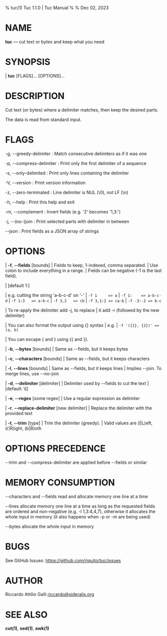 % tuc(1) Tuc 1.1.0 | Tuc Manual
%
% Dec 02, 2023

NAME
====

**tuc** — cut text or bytes and keep what you need

SYNOPSIS
========

| **tuc** \[FLAGS]... \[OPTIONS]...

DESCRIPTION
===========

Cut text (or bytes) where a delimiter matches, then keep the desired parts.  

The data is read from standard input.

FLAGS
=====

-g, \--greedy-delimiter
:   Match consecutive delimiters as if it was one

-p, \--compress-delimiter
:   Print only the first delimiter of a sequence

-s, \--only-delimited
:   Print only lines containing the delimiter

-V, \--version
:   Print version information

-z, \--zero-terminated
:   Line delimiter is NUL (\0), not LF (\\n)

-h, \--help
:   Print this help and exit

-m, \--complement
:   Invert fields (e.g. \'2\' becomes \'1,3:\')

-j, \--(no-)join
:   Print selected parts with delimiter in between

\--json
:   Print fields as a JSON array of strings

OPTIONS
=======

| **-f**, **\--fields** [bounds]
|        Fields to keep, 1-indexed, comma separated.
|        Use colon to include everything in a range.
|        Fields can be negative (-1 is the last field).

|        [default 1:]

|        e.g. cutting the string \'a-b-c-d\' on \'-\'
|          `-f 1     => a`
|          `-f 1:    => a-b-c-d`
|          `-f 1:3   => a-b-c`
|          `-f 3,2   => cb`
|          `-f 3,1:2 => ca-b`
|          `-f -3:-2 => b-c`

|        To re-apply the delimiter add -j, to replace
|        it add -r (followed by the new delimiter)

|        You can also format the output using {} syntax
|        e.g.
|          `-f '({1}, {2})' => (a, b)`

|        You can escape { and } using {{ and }}.

| **-b**, **\--bytes** [bounds]
|        Same as \--fields, but it keeps bytes

| **-c**, **\--characters** [bounds]
|        Same as \--fields, but it keeps characters

| **-l**, **\--lines** [bounds]
|        Same as \--fields, but it keeps lines
|        Implies \--join. To merge lines, use \--no-join

| **-d**, **\--delimiter** [delimiter]
|        Delimiter used by \--fields to cut the text
|        [default: \\t]

| **-e**, **\--regex** [some regex]
|        Use a regular expression as delimiter

| **-r**, **\--replace-delimiter** [new delimiter]
|        Replace the delimiter with the provided text

| **-t**, **\--trim** [type]
|        Trim the delimiter (greedy).
|        Valid values are (l|L)eft, (r|R)ight, (b|B)oth

OPTIONS PRECEDENCE
==================

\--trim and \--compress-delimiter are applied before \--fields or similar

MEMORY CONSUMPTION
==================

\--characters and \--fields read and allocate memory one line at a time

\--lines allocate memory one line at a time as long as the requested fields are
 ordered and non-negative (e.g. -l 1,3:4,4,7), otherwise it allocates
 the whole input in memory (it also happens when -p or -m are being used)  

\--bytes allocate the whole input in memory

BUGS
====

See GitHub Issues: <https://github.com/riquito/tuc/issues>

AUTHOR
======

Riccardo Attilio Galli <riccardo@sideralis.org>

SEE ALSO
========

**cut(1)**, **sed(1)**, **awk(1)**
